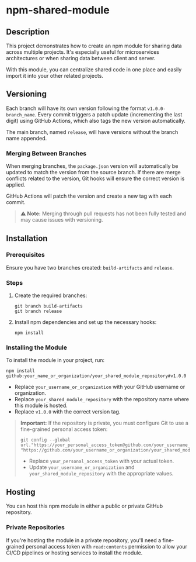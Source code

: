 # npm-shared-module

## Description
This project demonstrates how to create an npm module for sharing data across multiple projects. It's especially useful for microservices architectures or when sharing data between client and server.

With this module, you can centralize shared code in one place and easily import it into your other related projects.

## Versioning
Each branch will have its own version following the format `v1.0.0-branch_name`. Every commit triggers a patch update (incrementing the last digit) using GitHub Actions, which also tags the new version automatically.

The main branch, named `release`, will have versions without the branch name appended.

### Merging Between Branches
When merging branches, the `package.json` version will automatically be updated to match the version from the source branch. If there are merge conflicts related to the version, Git hooks will ensure the correct version is applied.

GitHub Actions will patch the version and create a new tag with each commit.

> **⚠️ Note:** Merging through pull requests has not been fully tested and may cause issues with versioning.

## Installation
### Prerequisites
Ensure you have two branches created: `build-artifacts` and `release`.

### Steps
1. Create the required branches:
    ```
    git branch build-artifacts
    git branch release
    ```

2. Install npm dependencies and set up the necessary hooks:
    ```
    npm install
    ```

### Installing the Module
To install the module in your project, run:
```
npm install github:your_name_or_organization/your_shared_module_repository#v1.0.0
```
- Replace `your_username_or_organization` with your GitHub username or organization.
- Replace `your_shared_module_repository` with the repository name where this module is hosted.
- Replace `v1.0.0` with the correct version tag.

> **Important:**
> If the repository is private, you must configure Git to use a fine-grained personal access token:
>
> ```
> git config --global url."https://your_personal_access_token@github.com/your_username_or_organization/your_shared_module_repository.git".insteadOf "https://github.com/your_username_or_organization/your_shared_module_repository.git"
> ```
> - Replace `your_personal_access_token` with your actual token.
> - Update `your_username_or_organization` and `your_shared_module_repository` with the appropriate values.

## Hosting
You can host this npm module in either a public or private GitHub repository.

### Private Repositories
If you're hosting the module in a private repository, you'll need a fine-grained personal access token with `read:contents` permission to allow your CI/CD pipelines or hosting services to install the module.
